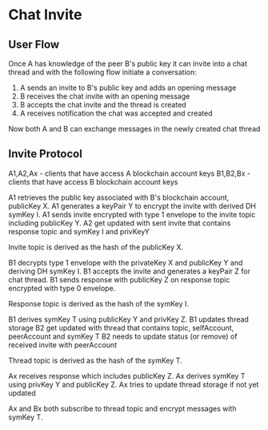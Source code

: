 # Chat Invite

## User Flow

Once A has knowledge of the peer B's public key it can invite into a chat thread and with the following flow initiate a conversation:

1. A sends an invite to B's public key and adds an opening message
2. B receives the chat invite with an opening message
3. B accepts the chat invite and the thread is created
4. A receives notification the chat was accepted and created

Now both A and B can exchange messages in the newly created chat thread

## Invite Protocol

A1,A2,Ax - clients that have access A blockchain account keys
B1,B2,Bx - clients that have access B blockchain account keys

A1 retrieves the public key associated with B's blockchain account, publicKey X.
A1 generates a keyPair Y to encrypt the invite with derived DH symKey I.
A1 sends invite encrypted with type 1 envelope to the invite topic including publicKey Y.
A2 get updated with sent invite that contains response topic and symKey I and privKeyY

Invite topic is derived as the hash of the publicKey X.

B1 decrypts type 1 envelope with the privateKey X and publicKey Y and deriving DH symKey I.
B1 accepts the invite and generates a keyPair Z for chat thread.
B1 sends response with publicKey Z on response topic encrypted with type 0 envelope.

Response topic is derived as the hash of the symKey I.

B1 derives symKey T using publicKey Y and privKey Z.
B1 updates thread storage
B2 get updated with thread that contains topic, selfAccount, peerAccount and symKey T
B2 needs to update status (or remove) of received invite with peerAccount

Thread topic is derived as the hash of the symKey T.

Ax receives response which includes publicKey Z.
Ax derives symKey T using privKey Y and publicKey Z.
Ax tries to update thread storage if not yet updated

Ax and Bx both subscribe to thread topic and encrypt messages with symKey T.
